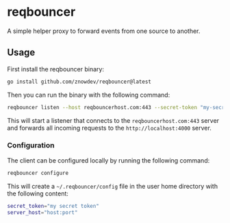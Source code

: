# reqbouncer

A simple helper proxy to forward events from one source to another.

## Usage

First install the reqbouncer binary:

```bash
go install github.com/znowdev/reqbouncer@latest
```

Then you can run the binary with the following command:

```bash
reqbouncer listen --host reqbouncerhost.com:443 --secret-token "my-secret-token" 4000
```

This will start a listener that connects to the `reqbouncerhost.com:443` server and forwards all incoming requests to the `http://localhost:4000` server.


### Configuration

The client can be configured locally by running the following command:

```bash
reqbouncer configure
```

This will create a `~/.reqbouncer/config` file in the user home directory with the following content:

```bash
secret_token="my secret token"
server_host="host:port"
```
